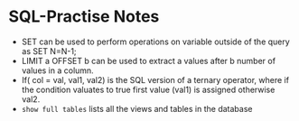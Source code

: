 # SQL-Practise Notes

- SET can be used to perform operations on variable outside of the query as SET N=N-1;
- LIMIT a OFFSET b can be used to extract a values after b number of values in a column.
- If( col = val, val1, val2) is the SQL version of a ternary operator, where if the condition valuates to true first value (val1) is assigned otherwise val2.
- `show full tables` lists all the views and tables in the database
